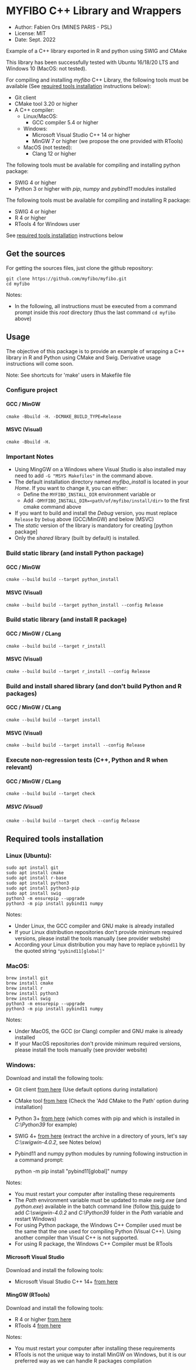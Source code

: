 # MYFIBO C++ Library and Wrappers

* Author: Fabien Ors (MINES PARIS - PSL) 
* License: MIT
* Date: Sept. 2022

Example of a C++ library exported in R and python using SWIG and CMake

This library has been successfully tested with Ubuntu 16/18/20 LTS and Windows 10 (MacOS: not tested).

For compiling and installing *myfibo* C++ Library, the following tools must be available (See [required tools installation](#required-tools-installation) instructions below):

* Git client
* CMake tool 3.20 or higher
* A C++ compiler:
  * Linux/MacOS:
    * GCC compiler 5.4 or higher
  * Windows:
    * Microsoft Visual Studio C++ 14 or higher
    * MinGW 7 or higher (we propose the one provided with RTools)
  * MacOS (not tested):
    * Clang 12 or higher

The following tools must be available for compiling and installing python package:
* SWIG 4 or higher
* Python 3 or higher with *pip*, *numpy* and *pybind11* modules installed

The following tools must be available for compiling and installing R package:
* SWIG 4 or higher
* R 4 or higher
* RTools 4 for Windows user

See [required tools installation](#required-tools-installation) instructions below

## Get the sources

For getting the sources files, just clone the github repository:

    git clone https://github.com/myfibo/myfibo.git
    cd myfibo

Notes:

* In the following, all instructions must be executed from a command prompt inside this *root* directory (thus the last command `cd myfibo` above)

## Usage

The objective of this package is to provide an example of wrapping a C++ library in R and Python using CMake and Swig. Derivative usage instructions will come soon.

Note: See shortcuts for 'make' users in Makefile file

### Configure project
#### GCC / MinGW
    cmake -Bbuild -H. -DCMAKE_BUILD_TYPE=Release
#### MSVC (Visual)
    cmake -Bbuild -H.

### Important Notes

* Using MingGW on a Windows where Visual Studio is also installed may need to add `-G "MSYS Makefiles"` in the command above.
* The default installation directory named *myfibo_install* is located in your *Home*. If you want to change it, you can either:
    * Define the `MYFIBO_INSTALL_DIR` environment variable or
    * Add `-DMYFIBO_INSTALL_DIR=<path/of/myfibo/install/dir>` to the first cmake command above
* If you want to build and install the *Debug* version, you must replace `Release` by `Debug` above (GCC/MinGW) and below (MSVC)
* The *static* version of the library is mandatory for creating [python package]
* Only the *shared* library (built by default) is installed.

### Build static library (and install Python package)
#### GCC / MinGW
    cmake --build build --target python_install
#### MSVC (Visual)
    cmake --build build --target python_install --config Release

### Build static library (and install R package)
#### GCC / MinGW / CLang
    cmake --build build --target r_install
#### MSVC (Visual)
    cmake --build build --target r_install --config Release

### Build and install shared library (and don't build Python and R packages)
#### GCC / MinGW / CLang
    cmake --build build --target install
#### MSVC (Visual)
    cmake --build build --target install --config Release

### Execute non-regression tests (C++, Python and R when relevant)
#### GCC / MinGW / CLang
    cmake --build build --target check
##### MSVC (Visual)
    cmake --build build --target check --config Release

## Required tools installation

### Linux (Ubuntu):

    sudo apt install git
    sudo apt install cmake
    sudo apt install r-base
    sudo apt install python3
    sudo apt install python3-pip
    sudo apt install swig
    python3 -m ensurepip --upgrade
    python3 -m pip install pybind11 numpy

Notes:

* Under Linux, the GCC compiler and GNU make is already installed
* If your Linux distribution repositories don't provide minimum required versions, please install the tools manually (see provider website)
* According your Linux distribution you may have to replace `pybind11` by the quoted string `"pybind11[global]"`

### MacOS:

    brew install git
    brew install cmake
    brew install r
    brew install python3
    brew install swig
    python3 -m ensurepip --upgrade
    python3 -m pip install pybind11 numpy
    
Notes:

* Under MacOS, the GCC (or Clang) compiler and GNU make is already installed
* If your MacOS repositories don't provide minimum required versions, please install the tools manually (see provider website)
  
### Windows:

Download and install the following tools:

* Git client [from here](https://gitforwindows.org) (Use default options during installation)
* CMake tool [from here](https://cmake.org/download) (Check the 'Add CMake to the Path' option during installation)
* Python 3+ [from here](https://www.python.org/downloads) (which comes with pip and which is installed in *C:\\Python39* for example)
* SWIG 4+ [from here](http://www.swig.org/download.html) (extract the archive in a directory of yours, let's say *C:\\swigwin-4.0.2*, see Notes below)
* Pybind11 and numpy python modules by running following instruction in a command prompt:

    python -m pip install "pybind11[global]" numpy
    
Notes:

* You must restart your computer after installing these requirements
* The *Path* environment variable must be updated to make *swig.exe* (and *python.exe*) available in the batch command line (follow [this guide](https://stackoverflow.com/questions/44272416/how-to-add-a-folder-to-path-environment-variable-in-windows-10-with-screensho) to add *C:\\swigwin-4.0.2* and *C:\\Python39* folder in the *Path* variable and restart Windows)
* For using Python package, the Windows C++ Compiler used must be the same that the one used for compiling Python (Visual C++). Using another compiler than Visual C++ is not supported.
* For using R package, the Windows C++ Compiler must be RTools

#### Microsoft Visual Studio

Download and install the following tools:

* Microsoft Visual Studio C++ 14+ [from here](https://visualstudio.microsoft.com/fr/vs/features/cplusplus/)

#### MingGW (RTools)

Download and install the following tools:

* R 4 or higher [from here](https://cran.r-project.org)
* RTools 4 [from here](https://cran.r-project.org/bin/windows/Rtools/rtools40.html)
  
Notes:

* You must restart your computer after installing these requirements
* RTools is not the unique way to install MinGW on Windows, but it is our preferred way as we can handle R packages compilation
